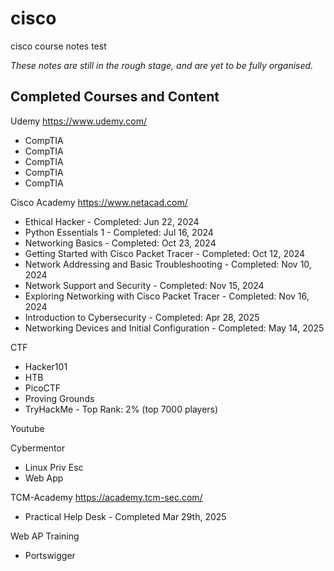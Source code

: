 # cisco
cisco course notes test

_These notes are still in the rough stage, and are yet to be fully organised._
## Completed Courses and Content

Udemy https://www.udemy.com/
- CompTIA
- CompTIA
- CompTIA
- CompTIA
- CompTIA

Cisco Academy https://www.netacad.com/
- Ethical Hacker - Completed: Jun 22, 2024
- Python Essentials 1 - Completed: Jul 16, 2024
- Networking Basics - Completed: Oct 23, 2024
- Getting Started with Cisco Packet Tracer - Completed: Oct 12, 2024
- Network Addressing and Basic Troubleshooting - Completed: Nov 10, 2024
- Network Support and Security - Completed: Nov 15, 2024
- Exploring Networking with Cisco Packet Tracer - Completed: Nov 16, 2024
- Introduction to Cybersecurity - Completed: Apr 28, 2025
- Networking Devices and Initial Configuration - Completed: May 14, 2025

CTF
- Hacker101
- HTB
- PicoCTF
- Proving Grounds
- TryHackMe - Top Rank: 2% (top 7000 players)

Youtube

Cybermentor
- Linux Priv Esc
- Web App

TCM-Academy https://academy.tcm-sec.com/
- Practical Help Desk - Completed Mar 29th, 2025

Web AP Training 
- Portswigger 

